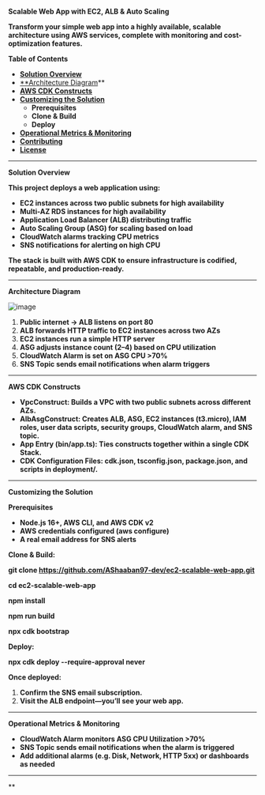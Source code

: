 ﻿**Scalable Web App with EC2, ALB & Auto Scaling**

**Transform your simple web app into a highly available, scalable architecture using AWS services, complete with monitoring and cost-optimization features.**

**Table of Contents**

- [**Solution Overview**](#solution-overview)
- [**Architecture Diagram](#architecture-diagram)** 
- [**AWS CDK Constructs**](#aws-cdk-constructs)
- [**Customizing the Solution**](#customizing-the-solution)
  - **Prerequisites**
  - **Clone & Build**
  - **Deploy**
- [**Operational Metrics & Monitoring**](#operational-metrics--monitoring)
- [**Contributing**](#contributing)
- [**License**](#license)
-----
**Solution Overview**

**This project deploys a web application using:**

- **EC2 instances across two public subnets for high availability**
- **Multi-AZ RDS instances for high availability**
- **Application Load Balancer (ALB) distributing traffic**
- **Auto Scaling Group (ASG) for scaling based on load**
- **CloudWatch alarms tracking CPU metrics**
- **SNS notifications for alerting on high CPU**

**The stack is built with AWS CDK to ensure infrastructure is codified, repeatable, and production-ready.**

-----


**Architecture Diagram**

![image](https://github.com/user-attachments/assets/aedfc8ef-5398-4274-afe1-6cbdd82f6d96)



1. **Public internet → ALB listens on port 80**
1. **ALB forwards HTTP traffic to EC2 instances across two AZs**
1. **EC2 instances run a simple HTTP server**
1. **ASG adjusts instance count (2–4) based on CPU utilization**
1. **CloudWatch Alarm is set on ASG CPU >70%**
1. **SNS Topic sends email notifications when alarm triggers**
-----
**AWS CDK Constructs**

- **VpcConstruct: Builds a VPC with two public subnets across different AZs.**
- **AlbAsgConstruct: Creates ALB, ASG, EC2 instances (t3.micro), IAM roles, user data scripts, security groups, CloudWatch alarm, and SNS topic.**
- **App Entry (bin/app.ts): Ties constructs together within a single CDK Stack.**
- **CDK Configuration Files: cdk.json, tsconfig.json, package.json, and scripts in deployment/.**
-----
**Customizing the Solution**

**Prerequisites**

- **Node.js 16+, AWS CLI, and AWS CDK v2**
- **AWS credentials configured (aws configure)**
- **A real email address for SNS alerts**







**Clone & Build:**

**git clone https://github.com/AShaaban97-dev/ec2-scalable-web-app.git**

**cd ec2-scalable-web-app**

**npm install**

**npm run build**

**npx cdk bootstrap**

**Deploy:**

**npx cdk deploy --require-approval never**

**Once deployed:**

1. **Confirm the SNS email subscription.**
1. **Visit the ALB endpoint—you’ll see your web app.**
-----
**Operational Metrics & Monitoring**

- **CloudWatch Alarm monitors ASG CPU Utilization >70%**
- **SNS Topic sends email notifications when the alarm is triggered**
- **Add additional alarms (e.g. Disk, Network, HTTP 5xx) or dashboards as needed**
-----
** 
